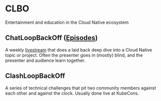 # CLBO

Entertainment and education in the Cloud Native ecosystem

## ChatLoopBackOff ([Episodes](chatloopbackoff/))

A weekly [livestream](https://www.youtube.com/playlist?list=PLj6h78yzYM2PnyOsrsCbR_kqjCKfPObHK) that does a laid back deep dive into a Cloud Native topic or project. Often the presenter goes in (mostly) blind, and the presenter and audience learn together.

## ClashLoopBackOff

A series of technical challenges that pit two community members against each other and against the clock. Usually done live at KubeCons.